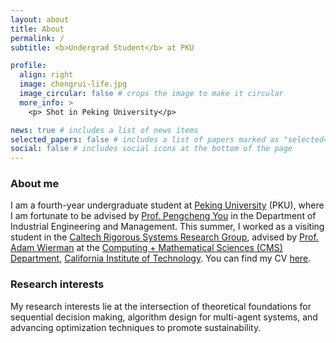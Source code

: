 ```yaml
---
layout: about
title: About
permalink: /
subtitle: <b>Undergrad Student</b> at PKU

profile:
  align: right
  image: chengrui-life.jpg
  image_circular: false # crops the image to make it circular
  more_info: >
    <p> Shot in Peking University</p>

news: true # includes a list of news items
selected_papers: false # includes a list of papers marked as "selected={true}"
social: false # includes social icons at the bottom of the page
---
```


### About me

I am a fourth-year undergraduate student at [Peking University](https://www.pku.edu.cn) (PKU), where I am fortunate to be advised by [Prof. Pengcheng You](https://pengcheng-you.github.io/desires-lab/) in the Department of Industrial Engineering and Management. This summer, I worked as a visiting student in the [Caltech Rigorous Systems Research Group](http://rsrg.cms.caltech.edu), advised by [Prof. Adam Wierman](https://adamwierman.com) at the [Computing + Mathematical Sciences (CMS) Department](https://www.cms.caltech.edu), [California Institute of Technology](https://www.caltech.edu). You can find my CV [here](../assets/pdf/cv.pdf).

### Research interests

My research interests lie at the intersection of theoretical foundations for sequential decision making, algorithm design for multi-agent systems, and advancing optimization techniques to promote sustainability.

<!-- Write your biography here. Tell the world about yourself. Link to your favorite [subreddit](http://reddit.com). You can put a picture in, too. The code is already in, just name your picture `prof_pic.jpg` and put it in the `img/` folder.

Put your address / P.O. box / other info right below your picture. You can also disable any of these elements by editing `profile` property of the YAML header of your `_pages/about.md`. Edit `_bibliography/papers.bib` and Jekyll will render your [publications page](/al-folio/publications/) automatically.

Link to your social media connections, too. This theme is set up to use [Font Awesome icons](https://fontawesome.com/) and [Academicons](https://jpswalsh.github.io/academicons/), like the ones below. Add your Facebook, Twitter, LinkedIn, Google Scholar, or just disable all of them. -->
